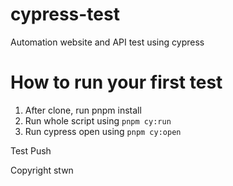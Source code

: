 # cypress-test
Automation website and API test using cypress

# How to run your first test
1. After clone, run pnpm install
2. Run whole script using ```pnpm cy:run```
3. Run cypress open using ```pnpm cy:open```

Test Push

Copyright stwn